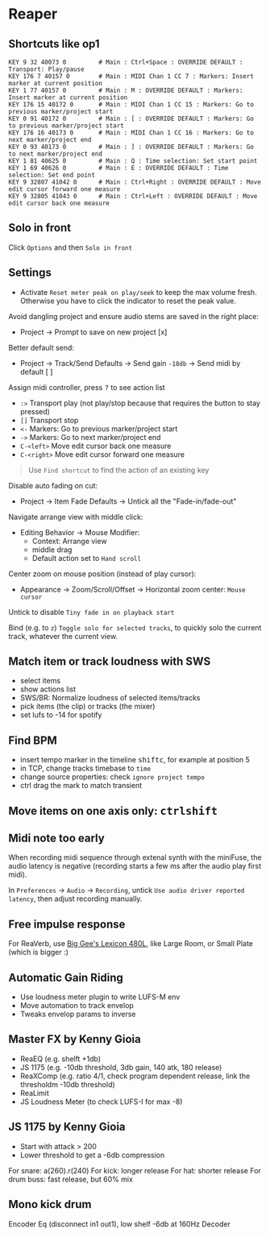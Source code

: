 # Reaper

## Shortcuts like op1

```
KEY 9 32 40073 0		 # Main : Ctrl+Space : OVERRIDE DEFAULT : Transport: Play/pause
KEY 176 7 40157 0		 # Main : MIDI Chan 1 CC 7 : Markers: Insert marker at current position
KEY 1 77 40157 0		 # Main : M : OVERRIDE DEFAULT : Markers: Insert marker at current position
KEY 176 15 40172 0		 # Main : MIDI Chan 1 CC 15 : Markers: Go to previous marker/project start
KEY 0 91 40172 0		 # Main : [ : OVERRIDE DEFAULT : Markers: Go to previous marker/project start
KEY 176 16 40173 0		 # Main : MIDI Chan 1 CC 16 : Markers: Go to next marker/project end
KEY 0 93 40173 0		 # Main : ] : OVERRIDE DEFAULT : Markers: Go to next marker/project end
KEY 1 81 40625 0		 # Main : Q : Time selection: Set start point
KEY 1 69 40626 0		 # Main : E : OVERRIDE DEFAULT : Time selection: Set end point
KEY 9 32807 41042 0		 # Main : Ctrl+Right : OVERRIDE DEFAULT : Move edit cursor forward one measure
KEY 9 32805 41043 0		 # Main : Ctrl+Left : OVERRIDE DEFAULT : Move edit cursor back one measure
```

## Solo in front

Click `Options` and then `Solo in front`


## Settings

- Activate `Reset meter peak on play/seek` to keep the max volume fresh. Otherwise you have to click the indicator to reset the peak value.

Avoid dangling project and ensure audio stems are saved in the right place:
- Project -> Prompt to save on new project [x]

Better default send:
- Project -> Track/Send Defaults -> Send gain `-18db`
                                 -> Send midi by default [ ]

Assign midi controller, press <kbd>?</kbd> to see action list
- `:>` Transport play (not play/stop because that requires the button to stay pressed)
- `[]` Transport stop
- `<-` Markers: Go to previous marker/project start
- `->` Markers: Go to next marker/project end
- `C-<left>` Move edit cursor back one measure
- `C-<right>` Move edit cursor forward one measure

> Use `Find shortcut` to find the action of an existing key

Disable auto fading on cut:

- Project -> Item Fade Defaults -> Untick all the "Fade-in/fade-out"

Navigate arrange view with middle click:

- Editing Behavior -> Mouse Modifier:
  - Context: Arrange view
  - middle drag
  - Default action set to `Hand scroll`

Center zoom on mouse position (instead of play cursor):
- Appearance -> Zoom/Scroll/Offset -> Horizontal zoom center: `Mouse cursor`

Untick to disable `Tiny fade in on playback start`

Bind (e.g. to `z`) `Toggle solo for selected tracks`, to quickly solo the current track, whatever the current view.

## Match item or track loudness with SWS

- select items
- show actions list
- SWS/BR: Normalize loudness of selected items/tracks
- pick items (the clip) or tracks (the mixer)
- set lufs to -14 for spotify

## Find BPM

- insert tempo marker in the timeline <kbd>shift</kbd><kbd>c</kbd>, for example at position 5
- in TCP, change tracks timebase to `time`
- change source properties: check `ignore project tempo`
- ctrl drag the mark to match transient

## Move items on one axis only: <kbd>ctrl</kbd><kbd>shift</kbd>

## Midi note too early

When recording midi sequence through extenal synth with the miniFuse,
the audio latency is negative (recording starts a few ms after the audio play first midi).

In `Preferences` -> `Audio` -> `Recording`, untick `Use audio driver reported latency`, then adjust recording manually.

## Free impulse response

For ReaVerb, use [Big Gee's Lexicon 480L](https://grantnelson.co/article/1/lexicon-480l-free-impulse-responses), like Large Room, or Small Plate (which is bigger :)

## Automatic Gain Riding

- Use loudness meter plugin to write LUFS-M env
- Move automation to track envelop
- Tweaks envelop params to inverse

## Master FX by Kenny Gioia

- ReaEQ    (e.g. shelft +1db)
- JS 1175  (e.g. -10db threshold, 3db gain, 140 atk, 180 release)
- ReaXComp (e.g. ratio 4/1, check program dependent release, link the thresholdm -10db threshold)
- ReaLimit
- JS Loudness Meter (to check LUFS-I for max -8)

## JS 1175 by Kenny Gioia

- Start with attack > 200
- Lower threshold to get a -6db compression

For snare: a(260).r(240)
For kick:  longer release
For hat:   shorter release
For drum buss: fast release, but 60% mix

## Mono kick drum

Encoder
Eq (disconnect in1 out1), low shelf -6db at 160Hz
Decoder
